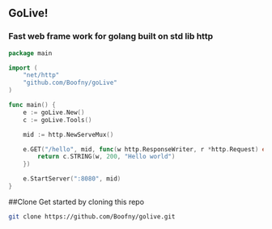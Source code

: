 ## GoLive!
### Fast web frame work for golang built on std lib http

```go
package main

import (
	"net/http"
	"github.com/Boofny/goLive"
)

func main() {
	e := goLive.New()
	c := goLive.Tools()

	mid := http.NewServeMux()

	e.GET("/hello", mid, func(w http.ResponseWriter, r *http.Request) error {
		return c.STRING(w, 200, "Hello world")
	})

	e.StartServer(":8080", mid)
}
```

##Clone
Get started by cloning this repo
```bash
git clone https://github.com/Boofny/golive.git
```
